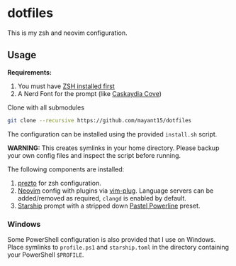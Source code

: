 # dotfiles

This is my zsh and neovim configuration.

## Usage

**Requirements:**
1. You must have [ZSH installed first](https://github.com/ohmyzsh/ohmyzsh/wiki/Installing-ZSH)
1. A Nerd Font for the prompt (like [Caskaydia Cove](https://github.com/ryanoasis/nerd-fonts/tree/master/patched-fonts/CascadiaCode))

Clone with all submodules
```bash
git clone --recursive https://github.com/mayant15/dotfiles
```

The configuration can be installed using the provided `install.sh` script.

**WARNING:** This creates symlinks in your home directory. Please backup your own config files and inspect the script before running.

The following components are installed:
1. [prezto](https://github.com/sorin-ionescu/prezto) for zsh configuration.
1. [Neovim](https://github.com/neovim/neovim/) config with plugins via [vim-plug](https://github.com/junegunn/vim-plug/). Language servers can be added/removed as required, `clangd` is enabled by default.
1. [Starship](https://starship.rs) prompt with a stripped down [Pastel Powerline](https://starship.rs/presets/pastel-powerline.html) preset.

### Windows

Some PowerShell configuration is also provided that I use on Windows. Place symlinks to `profile.ps1` and `starship.toml` in the directory containing your PowerShell `$PROFILE`.

